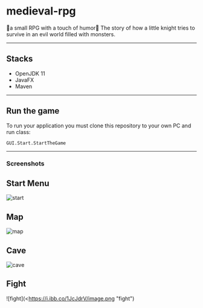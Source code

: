 # medieval-rpg
🤩a small RPG with a touch of humor🤩
The story of how a little knight tries to survive in an evil world filled with monsters.    
***
## Stacks
- OpenJDK 11
- JavaFX
- Maven
***
## Run the game
To run your application you must clone this repository to your own PC and run class:
```
GUI.Start.StartTheGame
```
***
### Screenshots    
## Start Menu
![start](https://i.ibb.co/rycWtb5/pg.png "start menu")
## Map
![map](https://i.ibb.co/DRWxX3b/image.png "map")
## Cave
![cave](https://i.ibb.co/tX3mC3Q/image.png "cave")
## Fight
![fight](<https://i.ibb.co/1JcJdrV/image.png "fight")
